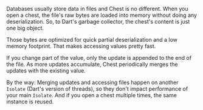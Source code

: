 Databases usually store data in files and Chest is no different.
When you open a chest, the file's raw bytes are loaded into memory without doing any deserialization.
So, to Dart's garbage collector, the chest's content is just one big object.

Those bytes are optimized for quick partial deserialization and a low memory footprint.
That makes accessing values pretty fast.

If you change part of the value, only the update is appended to the end of the file.
As more updates accumulate, Chest periodically merges the updates with the existing value.

By the way:
Merging updates and accessing files happen on another `Isolate` (Dart's version of threads), so they don't impact performance of your main `Isolate`.
And if you open a chest multiple times, the same instance is reused.
